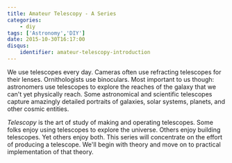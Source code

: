 ```yaml
---
title: Amateur Telescopy - A Series
categories:
    - diy
tags: ['Astronomy','DIY']
date: 2015-10-30T16:17:00
disqus:
    identifier: amateur-telescopy-introduction
---
```


We use telescopes every day. Cameras often use refracting telescopes for their
lenses. Ornithologists use binoculars. Most important to us though: astronomers
use telescopes to explore the reaches of the galaxy that we can't yet physically
reach. Some astronomical and scientific telescopes capture amazingly detailed
portraits of galaxies, solar systems, planets, and other cosmic entities.

*Telescopy* is the art of study of making and operating telescopes. Some folks
enjoy using telescopes to explore the universe. Others enjoy building
telescopes. Yet others enjoy both. This series will concentrate on the effort
of producing a telescope. We'll begin with theory and move on to practical
implementation of that theory.